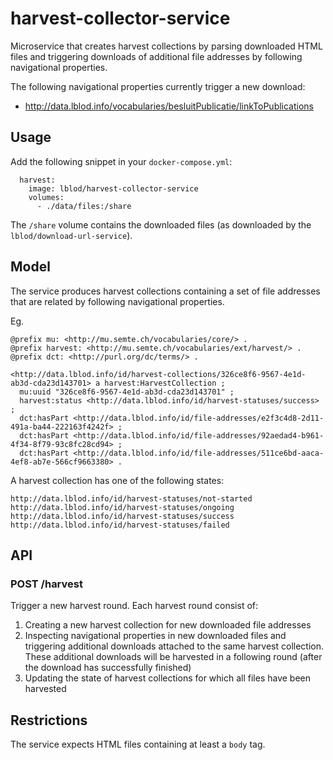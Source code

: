 # harvest-collector-service
Microservice that creates harvest collections by parsing downloaded HTML files and triggering downloads of additional file addresses by following navigational properties.

The following navigational properties currently trigger a new download:
* http://data.lblod.info/vocabularies/besluitPublicatie/linkToPublications

## Usage
Add the following snippet in your `docker-compose.yml`:
```
  harvest:
    image: lblod/harvest-collector-service
    volumes:
      - ./data/files:/share
```

The `/share` volume contains the downloaded files (as downloaded by the `lblod/download-url-service`).

## Model
The service produces harvest collections containing a set of file addresses that are related by following navigational properties.

Eg.
```
@prefix mu: <http://mu.semte.ch/vocabularies/core/> .
@prefix harvest: <http://mu.semte.ch/vocabularies/ext/harvest/> .
@prefix dct: <http://purl.org/dc/terms/> .

<http://data.lblod.info/id/harvest-collections/326ce8f6-9567-4e1d-ab3d-cda23d143701> a harvest:HarvestCollection ;
  mu:uuid "326ce8f6-9567-4e1d-ab3d-cda23d143701" ;
  harvest:status <http://data.lblod.info/id/harvest-statuses/success> ;
  dct:hasPart <http://data.lblod.info/id/file-addresses/e2f3c4d8-2d11-491a-ba44-222163f4242f> ;
  dct:hasPart <http://data.lblod.info/id/file-addresses/92aedad4-b961-4f34-8f79-93c8fc28cd94> ;
  dct:hasPart <http://data.lblod.info/id/file-addresses/511ce6bd-aaca-4ef8-ab7e-566cf9663380> .
```

A harvest collection has one of the following states:

```
http://data.lblod.info/id/harvest-statuses/not-started
http://data.lblod.info/id/harvest-statuses/ongoing
http://data.lblod.info/id/harvest-statuses/success
http://data.lblod.info/id/harvest-statuses/failed
```

## API
### POST /harvest
Trigger a new harvest round. Each harvest round consist of:
1. Creating a new harvest collection for new downloaded file addresses
2. Inspecting navigational properties in new downloaded files and triggering additional downloads attached to the same harvest collection. These additional downloads will be harvested in a following round (after the download has successfully finished)
3. Updating the state of harvest collections for which all files have been harvested

## Restrictions
The service expects HTML files containing at least a `body` tag.
